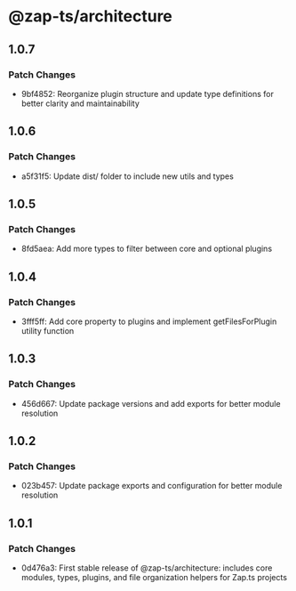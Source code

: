 # @zap-ts/architecture

## 1.0.7

### Patch Changes

- 9bf4852: Reorganize plugin structure and update type definitions for better clarity and maintainability

## 1.0.6

### Patch Changes

- a5f31f5: Update dist/ folder to include new utils and types

## 1.0.5

### Patch Changes

- 8fd5aea: Add more types to filter between core and optional plugins

## 1.0.4

### Patch Changes

- 3fff5ff: Add core property to plugins and implement getFilesForPlugin utility function

## 1.0.3

### Patch Changes

- 456d667: Update package versions and add exports for better module resolution

## 1.0.2

### Patch Changes

- 023b457: Update package exports and configuration for better module resolution

## 1.0.1

### Patch Changes

- 0d476a3: First stable release of @zap-ts/architecture: includes core modules, types, plugins, and file organization helpers for Zap.ts projects
